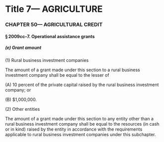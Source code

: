 
# Title 7— AGRICULTURE
### CHAPTER 50— AGRICULTURAL CREDIT
#### § 2009cc–7. Operational assistance grants
##### (e) Grant amount

(1) Rural business investment companies

The amount of a grant made under this section to a rural business investment company shall be equal to the lesser of

(A) 10 percent of the private capital raised by the rural business investment company; or

(B) $1,000,000.

(2) Other entities

The amount of a grant made under this section to any entity other than a rural business investment company shall be equal to the resources (in cash or in kind) raised by the entity in accordance with the requirements applicable to rural business investment companies under this subchapter.
